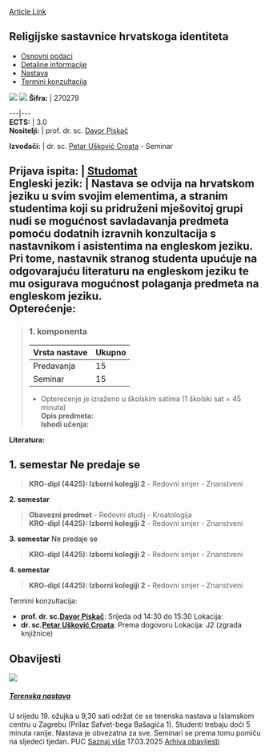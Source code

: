 [Article Link](https://www.fhs.hr/predmet/rshi_a)

## Religijske sastavnice hrvatskoga identiteta
  * [Osnovni podaci](https://www.fhs.hr/predmet/rshi_a#v1id-904869_854269_1_0 "Osnovni podaci")
  * [Detaljne informacije](https://www.fhs.hr/predmet/rshi_a#v1id-904869_854269_1_1 "Detaljne informacije")
  * [Nastava](https://www.fhs.hr/predmet/rshi_a#v1id-904869_854269_1_2 "Nastava")
  * [Termini konzultacija](https://www.fhs.hr/predmet/rshi_a#v1id-904869_854269_1_3 "Termini konzultacija")


[![](https://www.fhs.hr/img/flags/gif/hr.gif)](https://www.fhs.hr/predmet/rshi_a) [![](https://www.fhs.hr/img/flags/gif/gb.gif)](https://www.fhs.hr/en/course/reocc_b)
**Šifra:** |  270279  
  
---|---  
**ECTS:** |  3.0   
**Nositelji:** |  prof. dr. sc. [Davor Piskač](https://www.fhs.hr/djelatnik/davor.piskac)   
  
**Izvođači:** |  dr. sc. [Petar Ušković Croata](https://www.fhs.hr/djelatnik/petar.uskovic_croata) - Seminar  
  
**Prijava ispita:** |  [Studomat](http://www.isvu.hr/studomat)  
**Engleski jezik:** |  Nastava se odvija na hrvatskom jeziku u svim svojim elementima, a stranim studentima koji su pridruženi mješovitoj grupi nudi se mogućnost savladavanja predmeta pomoću dodatnih izravnih konzultacija s nastavnikom i asistentima na engleskom jeziku. Pri tome, nastavnik stranog studenta upućuje na odgovarajuću literaturu na engleskom jeziku te mu osigurava mogućnost polaganja predmeta na engleskom jeziku.   
**Opterećenje:**  
---  
> ### 1. komponenta
> | Vrsta nastave | Ukupno  
> ---|---  
> Predavanja | 15  
> Seminar | 15  
> * Opterećenje je izraženo u školskim satima (1 školski sat = 45 minuta)   
**Opis predmeta:**  
> **Ishodi učenja:**  

  
**Literatura:**  

  
**1. semestar** Ne predaje se  
---  
> **KRO-dipl (4425): Izborni kolegiji 2** - Redovni smjer - Znanstveni  
>   
  
**2. semestar**  
> **Obavezni predmet** - Redovni studij - Kroatologija  
>  **KRO-dipl (4425): Izborni kolegiji 2** - Redovni smjer - Znanstveni  
>   
  
**3. semestar** Ne predaje se  
> **KRO-dipl (4425): Izborni kolegiji 2** - Redovni smjer - Znanstveni  
>   
  
**4. semestar**  
> **KRO-dipl (4425): Izborni kolegiji 2** - Redovni smjer - Znanstveni  
>   
Termini konzultacija: 
  * **prof. dr. sc.[Davor Piskač](https://www.fhs.hr/djelatnik/davor.piskac)**: 
Srijeda od 14:30 do 15:30
Lokacija: 
  * **dr. sc.[Petar Ušković Croata](https://www.fhs.hr/djelatnik/petar.uskovic_croata)**: 
Prema dogovoru
Lokacija: J2 (zgrada knjižnice) 


## Obavijesti
[ ![](https://www.fhs.hr/_pub/themes_static/hrstud2024/default/img/default_news.jpg) ](https://www.fhs.hr/predmet/rshi_a?@=21sp6#news_124406)
#####  [Terenska nastava](https://www.fhs.hr/predmet/rshi_a?@=21sp6#news_124406)
U srijedu 19. ožujka u 9,30 sati održat će se terenska nastava u Islamskom centru u Zagrebu (Prilaz Safvet-bega Bašagića 1). Studenti trebaju doći 5 minuta ranije. Nastava je obvezatna za sve. Seminari se prema tomu pomiču na sljedeći tjedan. PUC 
[Saznaj više](https://www.fhs.hr/predmet/rshi_a?@=21sp6#news_124406)
17.03.2025
[Arhiva obavijesti](https://www.fhs.hr/predmet/rshi_a?@=21neh#news_124406 "Arhiva obavijesti")
